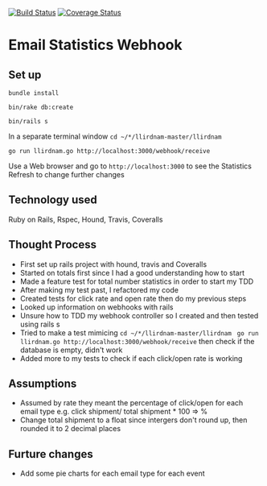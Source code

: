 [![Build Status](https://travis-ci.org/naridas/email_stats.svg?branch=master)](https://travis-ci.org/naridas/email_stats)
[![Coverage Status](https://coveralls.io/repos/github/naridas/email_stats/badge.svg?branch=hound%2Ctravis)](https://coveralls.io/github/naridas/email_stats?branch=hound%2Ctravis)
# Email Statistics Webhook

## Set up

`bundle install` 

`bin/rake db:create`

`bin/rails s`

In a separate terminal window
`cd ~/*/llirdnam-master/llirdnam `

`go run llirdnam.go http://localhost:3000/webhook/receive`

Use a Web browser and go to
`http://localhost:3000`
to see the Statistics
Refresh to change further changes

## Technology used

Ruby on Rails, Rspec, Hound, Travis, Coveralls

## Thought Process

- First set up rails project with hound, travis and Coveralls
- Started on totals first since I had a good understanding how to start
- Made a feature test for total number statistics in order to start my TDD
- After making my test past, I refactored my code
- Created tests for click rate and open rate then do my previous steps
- Looked up information on webhooks with rails
- Unsure how to TDD my webhook controller so I created and then tested using rails s
- Tried to make a test mimicing `cd ~/*/llirdnam-master/llirdnam ` `go run llirdnam.go http://localhost:3000/webhook/receive` then check if the database is empty, didn't work
- Added more to my tests to check if each click/open rate is working

## Assumptions

- Assumed by rate they meant the percentage of click/open for each email type e.g. click shipment/ total shipment * 100 => % 
- Change total shipment to a float since intergers don't round up, then rounded it to 2 decimal places
 
## Furture changes

- Add some pie charts for each email type for each event
